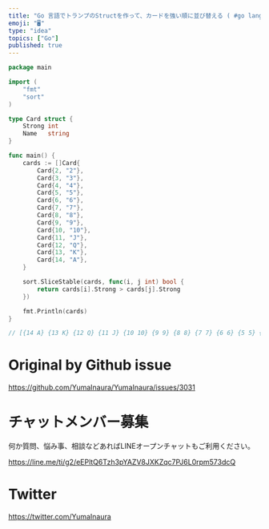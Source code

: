 ```yaml
---
title: "Go 言語でトランプのStructを作って、カードを強い順に並び替える ( #go lang sort card Struct )"
emoji: "🖥"
type: "idea"
topics: ["Go"]
published: true
---
```


```go
package main

import (
	"fmt"
	"sort"
)

type Card struct {
	Strong int
	Name   string
}

func main() {
	cards := []Card{
		Card{2, "2"},
		Card{3, "3"},
		Card{4, "4"},
		Card{5, "5"},
		Card{6, "6"},
		Card{7, "7"},
		Card{8, "8"},
		Card{9, "9"},
		Card{10, "10"},
		Card{11, "J"},
		Card{12, "Q"},
		Card{13, "K"},
		Card{14, "A"},
	}

	sort.SliceStable(cards, func(i, j int) bool {
		return cards[i].Strong > cards[j].Strong
	})

	fmt.Println(cards)
}

// [{14 A} {13 K} {12 Q} {11 J} {10 10} {9 9} {8 8} {7 7} {6 6} {5 5} {4 4} {3 3} {2 2}]

```

# Original by Github issue

https://github.com/YumaInaura/YumaInaura/issues/3031








<!-- Update From Qiita API -->

# チャットメンバー募集


何か質問、悩み事、相談などあればLINEオープンチャットもご利用ください。

https://line.me/ti/g2/eEPltQ6Tzh3pYAZV8JXKZqc7PJ6L0rpm573dcQ





# Twitter


https://twitter.com/YumaInaura


<!-- Update From Qiita API -->


